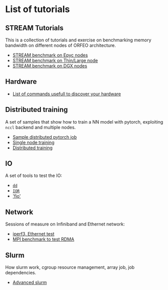 # List of tutorials 

## STREAM Tutorials

This is a collection of tutorials and exercise on benchmarking memory bandwidth on different nodes of ORFEO architecture. 

- [STREAM benchmark on Epyc nodes](STREAM/stream_on_epyc.md)
- [STREAM benchmark on Thin/Large node](STREAM_stream_on_intel.md)
- [STREAM benchmark on DGX nodes](STREAM/stream_on_dgx.md)

## Hardware

- [List of commands usefull to discover your hardware](hardware-discover/discover.md)

## Distributed training

A set of samples that show how to train a NN model with pytorch, exploiting `nccl` backend and multiple nodes.

- [Sample distributed pytorch job](distributed-training/00-hello-world)
- [Single node training](distributed-training/01-single-node)
- [Distributed training](02-multi-node)

## IO 

A set of tools to test the IO:

- [`dd`](IO/dd/dd.md)
- [`IOR`](IO/IOR.md)
- ['fio'](IO/fio/fio.md)

## Network

Sessions of measure on Infiniband and Ethernet network:

- [iperf3, Ethernet test](network/iperf3.md)
- [MPI benchmark to test RDMA](network/mpi-pingpong.md)

## Slurm

How slurm work, cgroup  resource management, array job, job dependencies.

- [Advanced slurm](slurm/slurm.md)

